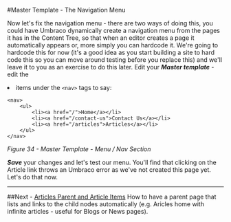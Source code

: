 #Master Template - The Navigation Menu


Now let's fix the navigation menu - there are two ways of doing this, you could have Umbraco dynamically create a navigation menu from the pages it has in the Content Tree, so that when an editor creates a page it automatically appears or, more simply you can hardcode it. We're going to hardcode this for now (it's a good idea as you start building a site to hard code this so you can move around testing before you replace this) and we'll leave it to you as an exercise to do this later. Edit your **_Master template_** - edit the <li> items under the `<nav>` tags to say:
	
	<nav>
		<ul>
			<li><a href="/">Home</a></li>
			<li><a href="/contact-us">Contact Us</a></li>
			<li><a href="/articles">Articles</a></li>
		</ul>
	</nav>

*Figure 34 - Master Template - Menu / Nav Section*


**_Save_** your changes and let's test our menu. You'll find that clicking on the Article link throws an Umbraco error as we've not created this page yet. Let's do that now.

---
##Next - [Articles Parent and Article Items](Articles-Parent-and-Article-Items.md)
How to have a parent page that lists and links to the child nodes automatically (e.g. Aricles home with infinite articles - useful for Blogs or News pages). 
